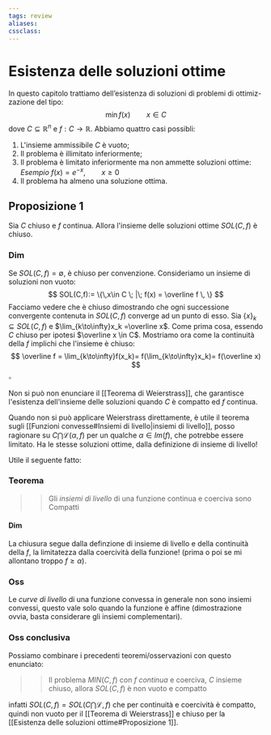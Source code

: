 ```yaml
---
tags: review
aliases:
cssclass:
---
```

 
# Esistenza delle soluzioni ottime
In questo capitolo trattiamo dell’esistenza di soluzioni di problemi di ottimiz-
zazione del tipo:
$$
\min f(x)\qquad x \in C
$$
dove $C \subseteq \mathbb{R}^n$ e $f: C \to \mathbb{R}$.
Abbiamo quattro casi possibli:
1. L'insieme ammissibile $C$ è vuoto;
2. Il problema è illimitato inferiormente;
3. Il problema è limitato inferiormente ma non ammette soluzioni ottime:
_Esempio_
$f(x)=e^{-x}, \qquad x \geq 0$
4. Il problema ha almeno una soluzione ottima.

## Proposizione 1
Sia $C$ chiuso e $f$ continua. Allora l'insieme delle soluzioni ottime $SOL(C,f)$ è chiuso.
### Dim
Se $SOL(C,f) = \emptyset$, è chiuso per convenzione. Consideriamo un insieme di soluzioni non vuoto:
$$
SOL(C,f):= \{\,x\in C \; |\; f(x) = \overline f \, \}
$$
Facciamo vedere che è chiuso dimostrando che ogni successione convergente contenuta in $SOL(C,f)$ converge ad un punto di esso. Sia $\{x\}_k \subseteq SOL(C,f)$ e $\lim_{k\to\infty}x_k =\overline x$.
Come prima cosa, essendo $C$ chiuso per ipotesi $\overline x \in C$. Mostriamo ora come la continuità della $f$ implichi che l'insieme è chiuso:
$$
\overline f = \lim_{k\to\infty}f(x_k)= f(\lim_{k\to\infty}x_k)= f(\overline x)
$$
$\square$

Non si può non enunciare il [[Teorema di Weierstrass]], che garantisce l'esistenza dell'insieme delle soluzioni quando $C$ è compatto ed $f$ continua. 

Quando non si può applicare Weierstrass direttamente, è utile il teorema sugli [[Funzioni convesse#Insiemi di livello|insiemi di livello]], posso ragionare su $C\bigcap \mathcal{L}(\alpha,f)$ per un qualche $\alpha \in Im(f)$, che potrebbe essere limitato. Ha le stesse soluzioni ottime, dalla definizione di insieme di livello! 

Utile il seguente fatto:

### Teorema 
>> Gli _insiemi di livello_ di una funzione continua e coerciva sono Compatti

#### Dim 
La chiusura segue dalla definzione di insieme di livello e della continuità della $f$, la limitatezza dalla coercività della funzione! (prima o poi se mi allontano troppo $f \geq \alpha$).
### Oss
Le _curve di livello_ di una funzione convessa in generale non sono insiemi convessi, questo vale solo quando la funzione è affine (dimostrazione ovvia, basta considerare gli insiemi complementari).

### Oss conclusiva
Possiamo combinare i precedenti teoremi/osservazioni con questo enunciato:
>> Il problema $MIN(C,f)$ con $f$ *continua* e coerciva, $C$ insieme chiuso, allora $SOL(C,f)$ è non vuoto e compatto

infatti $SOL(C,f) = SOL(C\bigcap \mathcal{L},f)$ che per continuità e coercività è compatto, quindi non vuoto per il [[Teorema di Weierstrass]] e chiuso per la [[Esistenza delle soluzioni ottime#Proposizione 1]].
